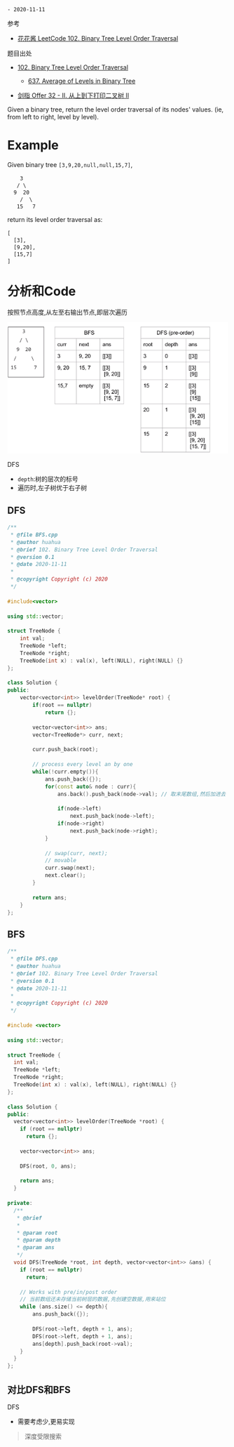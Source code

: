 ```
- 2020-11-11
```

参考
- [花花酱 LeetCode 102. Binary Tree Level Order Traversal](http://zxi.mytechroad.com/blog/leetcode/leetcode-102-binary-tree-level-order-traversal/)



题目出处

- [102. Binary Tree Level Order Traversal](https://leetcode-cn.com/problems/binary-tree-level-order-traversal/)
  - [637. Average of Levels in Binary Tree](https://leetcode-cn.com/problems/average-of-levels-in-binary-tree/)

- [剑指 Offer 32 - II. 从上到下打印二叉树 II](https://leetcode-cn.com/problems/cong-shang-dao-xia-da-yin-er-cha-shu-ii-lcof/)

Given a binary tree, return the level order traversal of its nodes' values. (ie, from left to right, level by level).

# Example

Given binary tree `[3,9,20,null,null,15,7]`,

```
    3
   / \
  9  20
    /  \
   15   7
```

return its level order traversal as:

```
[
  [3],
  [9,20],
  [15,7]
]
```

# 分析和Code

按照节点高度,从左至右输出节点,即层次遍历

![01](images/01.png)

DFS

- `depth`:树的层次的标号
- 遍历时,左子树优于右子树

## DFS

```C++
/**
 * @file BFS.cpp
 * @author huahua
 * @brief 102. Binary Tree Level Order Traversal
 * @version 0.1
 * @date 2020-11-11
 * 
 * @copyright Copyright (c) 2020
 */

#include<vector>

using std::vector;

struct TreeNode {
    int val;
    TreeNode *left;
    TreeNode *right;
    TreeNode(int x) : val(x), left(NULL), right(NULL) {}
};

class Solution {
public:
    vector<vector<int>> levelOrder(TreeNode* root) {
		if(root == nullptr)
            return {};
        
        vector<vector<int>> ans;
        vector<TreeNode*> curr, next;

        curr.push_back(root);

        // process every level an by one
        while(!curr.empty()){
            ans.push_back({});
            for(const auto& node : curr){
                ans.back().push_back(node->val); // 取末尾数组,然后加进去

                if(node->left)
                    next.push_back(node->left);
                if(node->right)
                    next.push_back(node->right);
            }
            
            // swap(curr, next);
            // movable
            curr.swap(next); 
            next.clear();
        }

        return ans;
    }
};
```

## BFS

```C++
/**
 * @file DFS.cpp
 * @author huahua
 * @brief 102. Binary Tree Level Order Traversal
 * @version 0.1
 * @date 2020-11-11
 *
 * @copyright Copyright (c) 2020
 */

#include <vector>

using std::vector;

struct TreeNode {
  int val;
  TreeNode *left;
  TreeNode *right;
  TreeNode(int x) : val(x), left(NULL), right(NULL) {}
};

class Solution {
public:
  vector<vector<int>> levelOrder(TreeNode *root) {
    if (root == nullptr)
      return {};

    vector<vector<int>> ans;

    DFS(root, 0, ans);

    return ans;
  }

private:
  /**
   * @brief 
   * 
   * @param root 
   * @param depth 
   * @param ans 
   */
  void DFS(TreeNode *root, int depth, vector<vector<int>> &ans) {
    if (root == nullptr)
      return;

    // Works with pre/in/post order
    // 当前数组还未存储当前树层的数据,先创建空数据,用来站位
    while (ans.size() <= depth){
        ans.push_back({});
        
        DFS(root->left, depth + 1, ans);
        DFS(root->left, depth + 1, ans);
        ans[depth].push_back(root->val);
    }      
  }
};
```

## 对比DFS和BFS

DFS

- 需要考虑少,更易实现

> 深度受限搜索